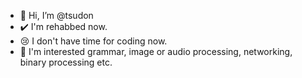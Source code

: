 - 👋 Hi, I’m @tsudon
- ✔️ I'm rehabbed now.
- 😢 I don't have time for coding now.
- 👀 I'm interested grammar, image or audio processing, networking, binary processing etc.
